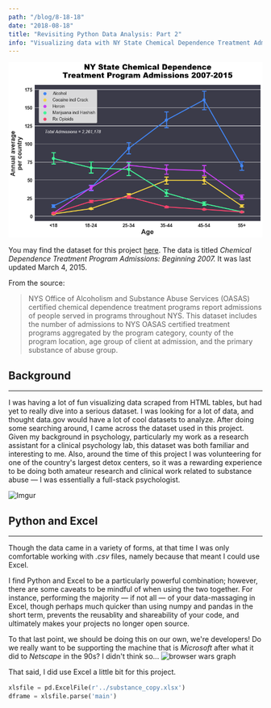 ```yaml
---
path: "/blog/8-18-18"
date: "2018-08-18"
title: "Revisiting Python Data Analysis: Part 2"
info: "Visualizing data with NY State Chemical Dependence Treatment Admissions with Python"
---
```


![Drug Line Chart](https://github.com/dacrands/ny_chemical_dependence/raw/master/agegraph.png)

You may find the dataset for this project [here](https://catalog.data.gov/dataset/chemical-dependence-treatment-program-admissions-beginning-2007). The data is titled *Chemical Dependence Treatment Program Admissions: Beginning 2007.* It was last updated 	March 4, 2015.

From the source:

> NYS Office of Alcoholism and Substance Abuse Services (OASAS) certified chemical dependence treatment programs report admissions of people served in programs throughout NYS. This dataset includes the number of admissions to NYS OASAS certified treatment programs aggregated by the program category, county of the program location, age group of client at admission, and the primary substance of abuse group. 

## Background
---

I was having a lot of fun visualizing data scraped from HTML tables, but had yet to really dive into a serious dataset. I was looking for a lot of data, and thought data.gov would have a lot of cool datasets to analyze. After doing some searching around, I came across the dataset used in this project. Given my background in psychology, particularly my work as a research assistant for a clinical psychology lab, this dataset was both familiar and interesting to me. Also, around the time of this project I was volunteering for one of the country's largest detox centers, so it was a rewarding experience to be doing both amateur research and clinical work related to substance abuse &mdash; I was essentially a full-stack psychologist.

![Imgur](https://i.imgur.com/CpX0EId.png)

## Python and Excel
---
Though the data came in a variety of forms, at that time I was only comfortable working with *.csv* files, namely because that meant I could use Excel. 

I find Python and Excel to be a particularly powerful combination; however, there are some caveats to be mindful of when using the two together. For instance, performing the majority &mdash; if not all &mdash; of your data-massaging in Excel, though perhaps much quicker than using numpy and pandas in the short term, prevents the reusablity and shareability of your code, and ultimately makes your projects no longer open source.

To that last point, we should be doing this on our own, we're developers! Do we really want to be supporting the machine that is *Microsoft* after what it did to *Netscape* in the 90s? I didn't think so...
![browser wars graph](https://upload.wikimedia.org/wikipedia/commons/thumb/2/24/Browser_Wars_%28en%29.svg/640px-Browser_Wars_%28en%29.svg.png)

That said, I did use Excel a little bit for this project.
```python
xlsfile = pd.ExcelFile(r'../substance_copy.xlsx')
dframe = xlsfile.parse('main')
```